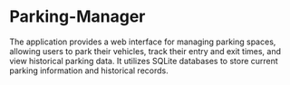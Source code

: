 # Parking-Manager
The application provides a web interface for managing parking spaces, allowing users to park their vehicles, track their entry and exit times, and view historical parking data. It utilizes SQLite databases to store current parking information and historical records.
